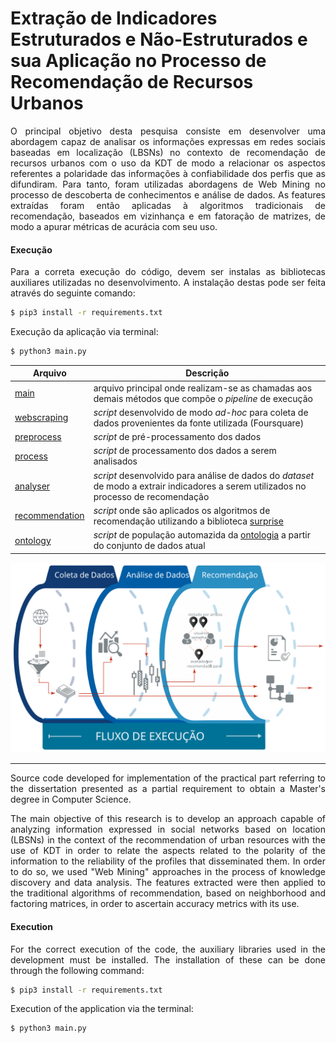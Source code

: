 # Extração de Indicadores Estruturados e Não-Estruturados e sua Aplicação no Processo de Recomendação de Recursos Urbanos

<p align="justify">O principal objetivo desta pesquisa consiste em desenvolver uma abordagem capaz de analisar
os informações expressas em redes sociais baseadas em localização (LBSNs) no contexto de recomendação de recursos urbanos com o uso da KDT de modo a relacionar os aspectos referentes a polaridade das informações à confiabilidade dos perfis que as difundiram.
Para tanto, foram utilizadas abordagens de Web Mining no processo de descoberta de conhecimentos e análise de dados.
As features extraídas foram então aplicadas à algoritmos tradicionais de recomendação, baseados em vizinhança e em fatoração de matrizes, de modo a apurar métricas de acurácia com seu uso. </p>



#### Execução
<p align="justify"> Para a correta execução do código, devem ser instalas as bibliotecas auxiliares utilizadas no desenvolvimento. A instalação destas pode ser feita através do seguinte comando: </p>

```sh
$ pip3 install -r requirements.txt
```

Execução da aplicação via terminal:

```sh
$ python3 main.py
```

| Arquivo | Descrição |
| ------ | ------ |
| [main][mainfile] | arquivo principal onde realizam-se as chamadas aos demais métodos que compõe o *pipeline* de execução|
| [webscraping][webscrapingfile] | *script* desenvolvido de modo *ad-hoc* para coleta de dados provenientes da fonte utilizada (Foursquare)|
| [preprocess][preprocessfile] | *script* de pré-processamento dos dados |
| [process][processfile] | *script* de processamento dos dados a serem analisados |
| [analyser][analyserfile] | *script* desenvolvido para análise de dados do *dataset* de modo a extrair indicadores a serem utilizados no processo de recomendação |
| [recommendation][recommendationfile] | *script* onde são aplicados os algoritmos de recomendação utilizando a biblioteca [surprise][surpriselib] |
| [ontology][ontologyfile] | *script* de população automazida da [ontologia][onto] a partir do conjunto de dados atual|


<img src="./fluxo.svg">

---

<p align="justify"> Source code developed for implementation of the practical part referring to the dissertation presented as a partial requirement to obtain a Master's degree in Computer Science. </div>	

 <p align="justify"> The main objective of this research is to develop an approach capable of analyzing information expressed in social networks based on location (LBSNs) in the context of the recommendation of urban resources with the use of KDT in order to relate the aspects related to the polarity of the information to the reliability of the profiles that disseminated them.	
In order to do so, we used "Web Mining" approaches in the process of knowledge discovery and data analysis.	
The features extracted were then applied to the traditional algorithms of recommendation, based on neighborhood and factoring matrices, in order to ascertain accuracy metrics with its use. </p>	

 #### Execution	
<p align="justify"> For the correct execution of the code, the auxiliary libraries used in the development must be installed. The installation of these can be done through the following command:  </p>	

 ```sh	
$ pip3 install -r requirements.txt	
```	

 Execution of the application via the terminal:	

 ```sh	
$ python3 main.py	
```

[mainfile]: <https://github.com/brendasalenave/dissertacao/blob/master/main.py>
[webscrapingfile]: <https://github.com/brendasalenave/dissertacao/blob/master/webscraping.py>
[preprocessfile]: <https://github.com/brendasalenave/dissertacao/blob/master/preprocess.py>
[processfile]: <https://github.com/brendasalenave/dissertacao/blob/master/process.py>
[analyserfile]: <https://github.com/brendasalenave/dissertacao/blob/master/analyser.py>
[recommendationfile]: <https://github.com/brendasalenave/dissertacao/blob/master/recommendation.py>
[ontologyfile]: <https://github.com/brendasalenave/dissertacao/blob/master/ontology.py>
[onto]: <https://github.com/brendasalenave/dissertacao/tree/master/ontology>
[surpriselib]: <http://surpriselib.com>

